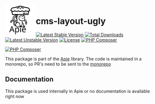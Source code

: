 <img src="https://raw.githubusercontent.com/apie-lib/apie-lib-monorepo/main/docs/apie-logo.svg" width="100px" align="left" />
<h1>cms-layout-ugly</h1>






 [![Latest Stable Version](https://poser.pugx.org/apie/cms-layout-ugly/v)](https://packagist.org/packages/apie/cms-layout-ugly) [![Total Downloads](https://poser.pugx.org/apie/cms-layout-ugly/downloads)](https://packagist.org/packages/apie/cms-layout-ugly) [![Latest Unstable Version](https://poser.pugx.org/apie/cms-layout-ugly/v/unstable)](https://packagist.org/packages/apie/cms-layout-ugly) [![License](https://poser.pugx.org/apie/cms-layout-ugly/license)](https://packagist.org/packages/apie/cms-layout-ugly) [![PHP Composer](https://apie-lib.github.io/projectCoverage/coverage-cms-layout-ugly.svg)](https://apie-lib.github.io/projectCoverage/cms-layout-ugly/index.html)  

[![PHP Composer](https://github.com/apie-lib/cms-layout-ugly/actions/workflows/php.yml/badge.svg?event=push)](https://github.com/apie-lib/cms-layout-ugly/actions/workflows/php.yml)

This package is part of the [Apie](https://github.com/apie-lib) library.
The code is maintained in a monorepo, so PR's need to be sent to the [monorepo](https://github.com/apie-lib/apie-lib-monorepo/pulls)

## Documentation
This package is used internally in Apie or no documentation is available right now
